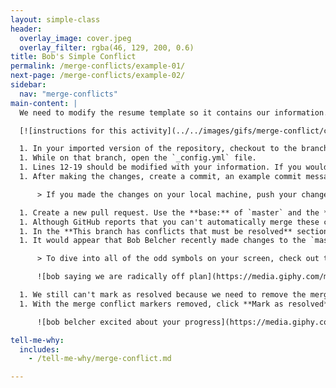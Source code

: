 ```yaml
---
layout: simple-class
header:
  overlay_image: cover.jpeg
  overlay_filter: rgba(46, 129, 200, 0.6)
title: Bob's Simple Conflict
permalink: /merge-conflicts/example-01/
next-page: /merge-conflicts/example-02/
sidebar:
  nav: "merge-conflicts"
main-content: |
  We need to modify the resume template so it contains our information. Using the GitHub Flow, we can make those changes by:

  [![instructions for this activity](../../images/gifs/merge-conflict/config-merge.gif)](../../images/gifs/merge-conflict/config-merge.gif)

  1. In your imported version of the repository, checkout to the branch named: `username-config`.
  1. While on that branch, open the `_config.yml` file.
  1. Lines 12-19 should be modified with your information. If you would prefer to create a fictional resume, your favorite fictional character's information.
  1. After making the changes, create a commit, an example commit message might be: `Add my information`.

      > If you made the changes on your local machine, push your changes back to repository on GitHub.

  1. Create a new pull request. Use the **base:** of `master` and the **compare:** of `username-config`.
  1. Although GitHub reports that you can't automatically merge these changes, you can still start the pull request. Click **Create pull request**.
  1. In the **This branch has conflicts that must be resolved** section of the pull request, click the **Resolve conflicts** button to resolve the merge conflict.
  1. It would appear that Bob Belcher recently made changes to the `master` branch and modified the exact same line you did, this is what caused the merge conflict to occur. Remove Bob's contributions to the `gh-pages` branch by deleting all of the content below the `=======` and above the `>>>>>>> gh-pages` content.

      > To dive into all of the odd symbols on your screen, check out the **Tell me why** section.

      ![bob saying we are radically off plan](https://media.giphy.com/media/ZUShN4lbUvAt2/giphy.gif)

  1. We still can't mark as resolved because we need to remove the merge conflict markers. Delete the following lines: `<<<<<<< username-config`, `=======`, and `>>>>>>> gh-pages`.
  1. With the merge conflict markers removed, click **Mark as resolved**. Congratulations, you successfully resolved a merge conflict!

      ![bob belcher excited about your progress](https://media.giphy.com/media/26ufhng4a2DRC5huw/giphy.gif)

tell-me-why:
  includes:
    - /tell-me-why/merge-conflict.md

---
```

